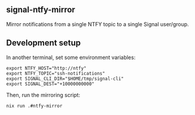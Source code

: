 ## signal-ntfy-mirror

Mirror notifications from a single NTFY topic to a single Signal user/group.

## Development setup

In another terminal, set some environment variables:

```
export NTFY_HOST="http://ntfy"
export NTFY_TOPIC="ssh-notifications"
export SIGNAL_CLI_DIR="$HOME/tmp/signal-cli"
export SIGNAL_DEST="+10000000000"
```

Then, run the mirroring script:

```
nix run .#ntfy-mirror
```
